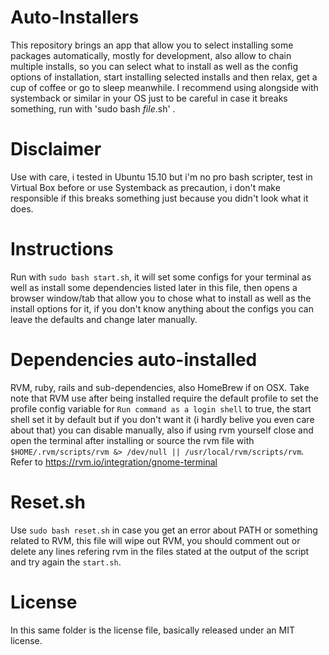 # Auto-Installers

This repository brings an app that allow you to select installing some packages automatically, mostly for development, also allow to chain multiple installs, so you can select what to install as well as the config options of installation, start installing selected installs and then relax, get a cup of coffee or go to sleep meanwhile.
I recommend using alongside with systemback or similar in your OS just to be careful in case it breaks something, run with 'sudo bash _file_.sh' .

# Disclaimer

Use with care, i tested in Ubuntu 15.10 but i'm no pro bash scripter, test in Virtual Box before or use Systemback as precaution, i don't make responsible if this breaks something just because you didn't look what it does.

# Instructions

Run with `sudo bash start.sh`, it will set some configs for your terminal as well as install some dependencies listed later in this file, then opens a browser window/tab that allow you to chose what to install as well as the install options for it, if you don't know anything about the configs you can leave the defaults and change later manually.

# Dependencies auto-installed

RVM, ruby, rails and sub-dependencies, also HomeBrew if on OSX.
Take note that RVM use after being installed require the default profile to set the profile config variable for `Run command as a login shell` to true, the start shell set it by default but if you don't want it (i hardly belive you even care about that) you can disable manually, also if using rvm yourself close and open the terminal after installing or source the rvm file with `$HOME/.rvm/scripts/rvm &> /dev/null || /usr/local/rvm/scripts/rvm`. Refer to https://rvm.io/integration/gnome-terminal

# Reset.sh

Use `sudo bash reset.sh` in case you get an error about PATH or something related to RVM, this file will wipe out RVM, you should comment out or delete any lines refering rvm in the files stated at the output of the script and try again the `start.sh`.

# License

In this same folder is the license file, basically released under an MIT license.